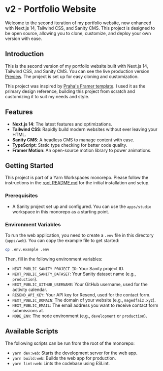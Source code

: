 # v2 - Portfolio Website

Welcome to the second iteration of my portfolio website, now enhanced with Next.js 14, Tailwind CSS, and Sanity CMS. This project is designed to be open source, allowing you to clone, customize, and deploy your own version with ease.

## Introduction

This is the second version of my portfolio website built with Next.js 14, Tailwind CSS, and Sanity CMS. You can see the live production version [Preview](https://www.magedfaiz.xyz/). The project is set up for easy cloning and customization.

This project was inspired by [Praha's Framer template](https://darkmate.framer.website). I used it as the primary design reference, building this project from scratch and customizing it to suit my needs and style.

## Features

- **Next.js 14**: The latest features and optimizations.
- **Tailwind CSS**: Rapidly build modern websites without ever leaving your HTML.
- **Sanity CMS**: A headless CMS to manage content with ease.
- **TypeScript**: Static type checking for better code quality.
- **Framer Motion**: An open-source motion library to power animations.

## Getting Started

This project is part of a Yarn Workspaces monorepo. Please follow the instructions in the [root README.md](../../README.md) for the initial installation and setup.

### Prerequisites

- A Sanity project set up and configured. You can use the `apps/studio` workspace in this monorepo as a starting point.

### Environment Variables

To run the web application, you need to create a `.env` file in this directory (`apps/web`). You can copy the example file to get started:

```bash
cp .env.example .env
```

Then, fill in the following environment variables:

- `NEXT_PUBLIC_SANITY_PROJECT_ID`: Your Sanity project ID.
- `NEXT_PUBLIC_SANITY_DATASET`: Your Sanity dataset name (e.g., `production`).
- `NEXT_PUBLIC_GITHUB_USERNAME`: Your GitHub username, used for the activity calendar.
- `RESEND_API_KEY`: Your API key for Resend, used for the contact form.
- `NEXT_PUBLIC_DOMAIN`: The domain of your website (e.g., `magedfaiz.xyz`).
- `NEXT_PUBLIC_EMAIL`: The email address you want to receive contact form submissions at.
- `NODE_ENV`: The node environment (e.g., `development` or `production`).

## Available Scripts

The following scripts can be run from the root of the monorepo:

- `yarn dev:web`: Starts the development server for the web app.
- `yarn build:web`: Builds the web app for production.
- `yarn lint:web`: Lints the codebase using ESLint.
